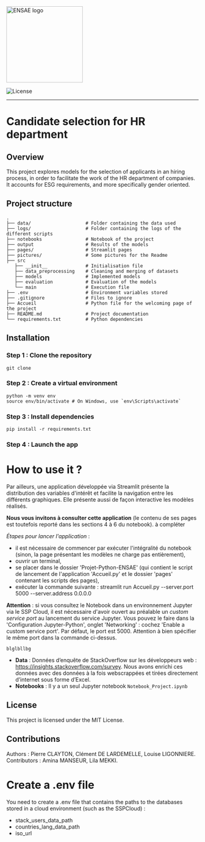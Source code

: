  <img src="https://github.com/louiseligonniere/Miseenprod_projet/blob/main/LOGO-ENSAE.png?raw=true" alt="ENSAE logo" width="200"/>


![License](https://github.com/louiseligonniere/Miseenprod_projet/blob/main/LICENSE)

---

# Candidate selection for HR department

## Overview
This project explores models for the selection of applicants in an hiring process, in order to facilitate the work of the HR department of companies. It accounts for ESG requirements, and more specifically gender oriented. 

## Project structure 

```
.
├── data/                    # Folder containing the data used 
├── logs/                    # Folder containing the logs of the different scripts
├── notebooks                # Notebook of the project 
├── output                   # Results of the models   
├── pages/                   # Streamlit pages 
├── pictures/                # Some pictures for the Readme
├── src
   ├── __init__              # Initialisation file
   ├── data_preprocessing    # Cleaning and merging of datasets
   ├── models                # Implemented models
   ├── evaluation            # Evaluation of the models
   └── main                  # Execution file 
├── .env                     # Environment variables stored 
├── .gitignore               # Files to ignore 
├── Accueil                  # Python file for the welcoming page of the project
├── README.md                # Project documentation
└── requirements.txt         # Python dependencies

```


## Installation 

### Step 1 : Clone the repository 

```
git clone 

```
### Step 2 : Create a virtual environment 

```
python -m venv env
source env/bin/activate # On Windows, use `env\Scripts\activate`

```

### Step 3 : Install dependencies 

```
pip install -r requirements.txt 

```
### Step 4 : Launch the app 



# How to use it ? 


Par ailleurs, une application développée via Streamlit présente la distribution des variables d'intérêt et facilite la navigation entre les différents graphiques. Elle présente aussi de façon interactive les modèles réalisés. 

**Nous vous invitons à consulter cette application** (le contenu de ses pages est toutefois reporté dans les sections 4 à 6 du notebook).
à compléter 


*Étapes pour lancer l'application* : 
- il est nécessaire de commencer par exécuter l'intégralité du notebook (sinon, la page présentant les modèles ne charge pas entièrement),
- ouvrir un terminal,
- se placer dans le dossier 'Projet-Python-ENSAE' (qui contient le script de lancement de l'application 'Accueil.py' et le dossier 'pages' contenant les scripts des pages),
- exécuter la commande suivante : streamlit run Accueil.py --server.port 5000 --server.address 0.0.0.0

**Attention** : si vous consultez le Notebook dans un environnement Jupyter via le SSP Cloud, il est nécessaire d'avoir ouvert au préalable un *custom service port* au lancement du service Jupyter. Vous pouvez le faire dans la 'Configuration Jupyter-Python', onglet 'Networking' : cochez 'Enable a custom service port'. Par défaut, le port est 5000. Attention à bien spécifier le même port dans la commande ci-dessus. 


```
blglbllbg
```

- **Data** : Données d’enquête de StackOverflow sur les développeurs web : https://insights.stackoverflow.com/survey. Nous avons enrichi ces données avec des données à la fois webscrappées et tirées directement d’internet sous forme d’Excel.
- **Notebooks** : Il y a un seul Jupyter notebook `Notebook_Project.ipynb`

## License 
This project is licensed under the MIT License. 

## Contributions

Authors : Pierre CLAYTON, Clément DE LARDEMELLE, Louise LIGONNIERE. 
Contributors : Amina MANSEUR, Lila MEKKI. 


# Create a .env file
You need to create a .env file that contains the paths to the databases stored in a cloud environment (such as the SSPCloud) :
- stack_users_data_path
- countries_lang_data_path
- iso_url